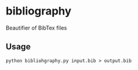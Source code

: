 # bibliography
Beautifier of BibTex files

Usage
-----
```
python bibliohgraphy.py input.bib > output.bib
```
